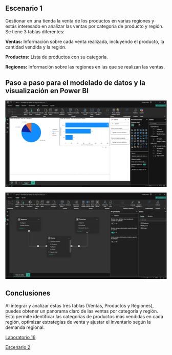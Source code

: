 ## Escenario 1

Gestionar en una tienda la venta de los productos en varias regiones y estás interesado en analizar las ventas por categoría de producto y región. Se tiene 3 tablas diferentes:

**Ventas:** Información sobre cada venta realizada, incluyendo el producto, la cantidad vendida y la región.

**Productos:** Lista de productos con su categoría.

**Regiones:** Información sobre las regiones en las que se realizan las ventas.

## Paso a paso para el modelado de datos y la visualización en Power BI

![Captura de pantalla del escenario 1 en Power BI](lab16_1-1.png)

![Captura de pantalla del escenario 1 en Power BI](lab16_1-2.png)

## Conclusiones

Al integrar y analizar estas tres tablas (Ventas, Productos y Regiones), puedes obtener un panorama claro de las ventas por categoría y región. Esto permite identificar las categorías de productos más vendidas en cada región, optimizar estrategias de venta y ajustar el inventario según la demanda regional.

[Laboratorio 16](../../lab16)

[Escenario 2](../lab16_2)

